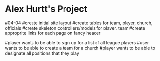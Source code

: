 # Alex Hurtt's Project

#04-04
#create initial site layout
#create tables for team, player, church, officials
#create skeleton controllers/models for player, team
#create approprite links for each page on fancy header

#player wants to be able to sign up for a list of all league players
#user wants to be able to create a team for a church
#player wants to be able to designate all positions that they play

